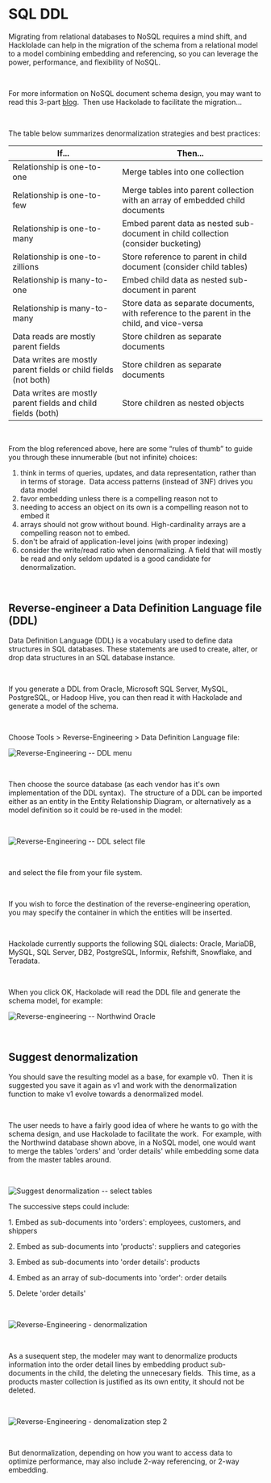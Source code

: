 # SQL DDL

Migrating from relational databases to NoSQL requires a mind shift, and Hacklolade can help in the migration of the schema from a relational model to a model combining embedding and referencing, so you can leverage the power, performance, and flexibility of NoSQL.

&nbsp;

For more information on NoSQL document schema design, you may want to read this 3-part [blog](<http://blog.mongodb.org/post/87200945828/6-rules-of-thumb-for-mongodb-schema-design-part-1> "target=\"\_blank\"").&nbsp; Then use Hackolade to facilitate the migration...

&nbsp;

The table below summarizes denormalization strategies and best practices:

| **If...** | **Then...** |
| --- | --- |
| Relationship is one-to-one | Merge tables into one collection |
| Relationship is one-to-few | Merge tables into parent collection with an array of embedded child documents |
| Relationship is one-to-many | Embed parent data as nested sub-document in child collection (consider bucketing) |
| Relationship is one-to-zillions | Store reference to parent in child document (consider child tables) |
| Relationship is many-to-one | Embed child data as nested sub-document in parent |
| Relationship is many-to-many | Store data as separate documents, with reference to the parent in the child, and vice-versa |
| Data reads are mostly parent fields | Store children as separate documents |
| Data writes are mostly parent fields or child fields (not both) | Store children as separate documents |
| Data writes are mostly parent fields and child fields (both) | Store children as nested objects |


&nbsp;

From the blog referenced above, here are some “rules of thumb” to guide you through these innumerable (but not infinite) choices:

1. think in terms of queries, updates, and data representation, rather than in terms of storage.&nbsp; Data access patterns (instead of 3NF) drives you data model
1. favor embedding unless there is a compelling reason not to
1. needing to access an object on its own is a compelling reason not to embed it
1. arrays should not grow without bound. High-cardinality arrays are a compelling reason not to embed.
1. don't be afraid of application-level joins (with proper indexing)
1. consider the write/read ratio when denormalizing. A field that will mostly be read and only seldom updated is a good candidate for denormalization.

&nbsp;

## Reverse-engineer a Data Definition Language file (DDL)

Data Definition Language (DDL) is a vocabulary used to define data structures in SQL databases. These statements are used to create, alter, or drop data structures in an SQL database instance.

&nbsp;

If you generate a DDL from Oracle, Microsoft SQL Server, MySQL, PostgreSQL, or Hadoop Hive, you can then read it with Hackolade and generate a model of the schema.

&nbsp;

Choose Tools \> Reverse-Engineering \> Data Definition Language file:

![Reverse-Engineering -- DDL menu](<lib/Reverse-Engineering%20--%20DDL%20menu.png>)

&nbsp;

Then choose the source database (as each vendor has it's own implementation of the DDL syntax).&nbsp; The structure of a DDL can be imported either as an entity in the Entity Relationship Diagram, or alternatively as a model definition so it could be re-used in the model:

&nbsp;

![Reverse-Engineering -- DDL select file](<lib/Reverse-Engineering%20--%20DDL%20select%20file.png>)

&nbsp;

and select the file from your file system.

&nbsp;

If you wish to force the destination of the reverse-engineering operation, you may specify the container in which the entities will be inserted.

&nbsp;

Hackolade currently supports the following SQL dialects: Oracle, MariaDB, MySQL, SQL Server, DB2, PostgreSQL, Informix, Refshift, Snowflake, and Teradata.

&nbsp;

When you click OK, Hackolade will read the DDL file and generate the schema model, for example:

![Reverse-engineering -- Northwind Oracle](<lib/Reverse-engineering%20--%20Northwind%20Oracle.png>)

&nbsp;

## Suggest denormalization

You should save the resulting model as a base, for example v0.&nbsp; Then it is suggested you save it again as v1 and work with the denormalization function to make v1 evolve towards a denormalized model.

&nbsp;

The user needs to have a fairly good idea of where he wants to go with the schema design, and use Hackolade to facilitate the work.&nbsp; For example, with the Northwind database shown above, in a NoSQL model, one would want to merge the tables 'orders' and 'order details' while embedding some data from the master tables around.

&nbsp;

![Suggest denormalization -- select tables](<lib/Suggest%20denormalization%20--%20select%20tables.png>)

The successive steps could include:

&#49;. Embed as sub-documents into 'orders': employees, customers, and shippers

&#50;. Embed as sub-documents into 'products': suppliers and categories

&#51;. Embed as sub-documents into 'order details': products

&#52;. Embed as an array of sub-documents into 'order': order details

&#53;. Delete 'order details'

&nbsp;

![Reverse-Engineering - denormalization](<lib/Reverse-Engineering%20-%20denormalization.png>)

&nbsp;

As a susequent step, the modeler may want to denormalize products information into the order detail lines by embedding product sub-documents in the child, the deleting the unnecesary fields.&nbsp; This time, as a products master collection is justified as its own entity, it should not be deleted.

&nbsp;

![Reverse-Engineering - denomalization step 2](<lib/Reverse-Engineering%20-%20denomalization%20step%202.png>)

&nbsp;

But denormalization, depending on how you want to access data to optimize performance, may also include 2-way referencing, or 2-way embedding.

